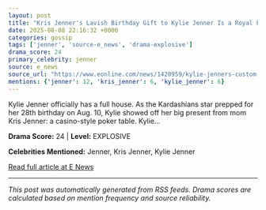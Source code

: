 ```yaml
---
layout: post
title: "Kris Jenner's Lavish Birthday Gift to Kylie Jenner Is a Royal Flush""
date: 2025-08-08 22:16:32 +0000
categories: gossip
tags: ['jenner', 'source-e_news', 'drama-explosive']
drama_score: 24
primary_celebrity: jenner
source: e_news
source_url: "https://www.eonline.com/news/1420959/kylie-jenners-custom-poker-table-from-kris-jenner-for-birthday?cmpid=rss-syndicate-genericrss-us-top_stories""
mentions: {'jenner': 12, 'kris_jenner': 6, 'kylie_jenner': 6}
---
```


Kylie Jenner officially has a full house. As the Kardashians star prepped for her 28th birthday on Aug. 10, Kylie showed off her big present from mom Kris Jenner: a casino-style poker table. Kylie...

**Drama Score:** 24 | **Level:** EXPLOSIVE

**Celebrities Mentioned:** Jenner, Kris Jenner, Kylie Jenner

[Read full article at E News](https://www.eonline.com/news/1420959/kylie-jenners-custom-poker-table-from-kris-jenner-for-birthday?cmpid=rss-syndicate-genericrss-us-top_stories)

---
*This post was automatically generated from RSS feeds. Drama scores are calculated based on mention frequency and source reliability.*
